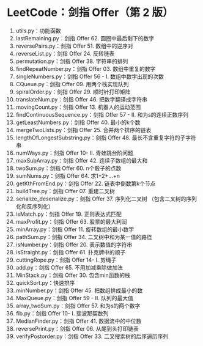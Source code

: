 # LeetCode：剑指 Offer（第 2 版）
1. utils.py：功能函数
2. lastRemaining.py：剑指 Offer 62. 圆圈中最后剩下的数字
3. reversePairs.py：剑指 Offer 51. 数组中的逆序对
4. reverseList.py：剑指 Offer 24. 反转链表
5. permutation.py：剑指 Offer 38. 字符串的排列
6. findRepeatNumber.py：剑指 Offer 03. 数组中重复的数字
7. singleNumbers.py：剑指 Offer 56 - I. 数组中数字出现的次数
8. CQueue.py：剑指 Offer 09. 用两个栈实现队列
9. spiralOrder.py：剑指 Offer 29. 顺时针打印矩阵
10. translateNum.py：剑指 Offer 46. 把数字翻译成字符串 
11. movingCount.py：剑指 Offer 13. 机器人的运动范围
12. findContinuousSequence.py：剑指 Offer 57 - II. 和为s的连续正数序列
13. getLeastNumbers.py：剑指 Offer 40. 最小的k个数
14. mergeTwoLists.py：剑指 Offer 25. 合并两个排序的链表
15. lengthOfLongestSubstring.py：剑指 Offer 48. 最长不含重复字符的子字符串
16. numWays.py：剑指 Offer 10- II. 青蛙跳台阶问题
17. maxSubArray.py：剑指 Offer 42. 连续子数组的最大和
18. twoSum.py：剑指 Offer 60. n个骰子的点数
19. sumNums.py：剑指 Offer 64. 求1+2+…+n
20. getKthFromEnd.py：剑指 Offer 22. 链表中倒数第k个节点
21. buildTree.py：剑指 Offer 07. 重建二叉树
22. serialize_deserialize.py：剑指 Offer 37. 序列化二叉树 （包含二叉树的序列化和反序列化）
23. isMatch.py：剑指 Offer 19. 正则表达式匹配
24. maxProfit.py：剑指 Offer 63. 股票的最大利润
25. minArray.py：剑指 Offer 11. 旋转数组的最小数字
26. pathSum.py：剑指 Offer 34. 二叉树中和为某一值的路径
27. isNumber.py：剑指 Offer 20. 表示数值的字符串
28. isStraight.py：剑指 Offer 61. 扑克牌中的顺子
29. cuttingRope.py：剑指 Offer 14- I. 剪绳子
30. add.py：剑指 Offer 65. 不用加减乘除做加法
31. MinStack.py：剑指 Offer 30. 包含min函数的栈
32. quickSort.py：快速排序
33. minNumber.py：剑指 Offer 45. 把数组排成最小的数
34. MaxQueue.py：剑指 Offer 59 - II. 队列的最大值
35. array_twoSum.py：剑指 Offer 57. 和为s的两个数字
36. fib.py：剑指 Offer 10- I. 斐波那契数列
37. MedianFinder.py：剑指 Offer 41. 数据流中的中位数
38. reversePrint.py：剑指 Offer 06. 从尾到头打印链表
39. verifyPostorder.py：剑指 Offer 33. 二叉搜索树的后序遍历序列